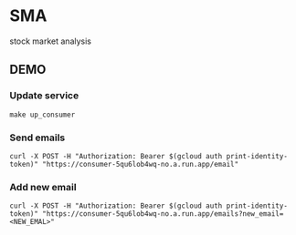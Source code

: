 # SMA
stock market analysis

## DEMO
### Update service
```
make up_consumer
```
### Send emails
```
curl -X POST -H "Authorization: Bearer $(gcloud auth print-identity-token)" "https://consumer-5qu6lob4wq-no.a.run.app/email"
```
### Add new email
```
curl -X POST -H "Authorization: Bearer $(gcloud auth print-identity-token)" "https://consumer-5qu6lob4wq-no.a.run.app/emails?new_email=<NEW_EMAL>"
```
